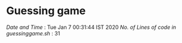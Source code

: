 # Guessing game
*Date and Time* :
Tue Jan  7 00:31:44 IST 2020
*No. of Lines of code in guessinggame.sh* :
31
